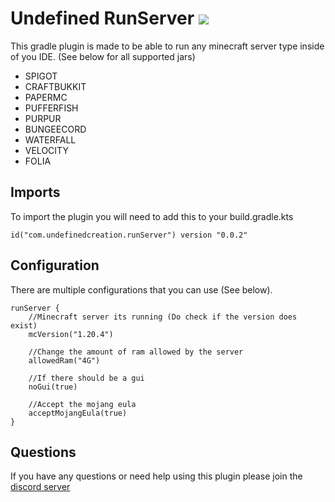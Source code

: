 # Undefined RunServer [![](https://dcbadge.limes.pink/api/server/https://discord.gg/NtWa9e3vv3?style=flat)](https://discord.gg/NtWa9e3vv3)

This gradle plugin is made to be able to run any minecraft server type inside of you IDE. (See below for all supported jars)
* SPIGOT
* CRAFTBUKKIT
* PAPERMC
* PUFFERFISH
* PURPUR
* BUNGEECORD
* WATERFALL
* VELOCITY
* FOLIA

## Imports
To import the plugin you will need to add this to your build.gradle.kts
```
id("com.undefinedcreation.runServer") version "0.0.2"
```

## Configuration
There are multiple configurations that you can use (See below).
```
runServer {
    //Minecraft server its running (Do check if the version does exist)
    mcVersion("1.20.4")

    //Change the amount of ram allowed by the server
    allowedRam("4G")
        
    //If there should be a gui
    noGui(true)
        
    //Accept the mojang eula
    acceptMojangEula(true)
}
```

## Questions
If you have any questions or need help using this plugin please join the [discord server](https://discord.gg/NtWa9e3vv3)
